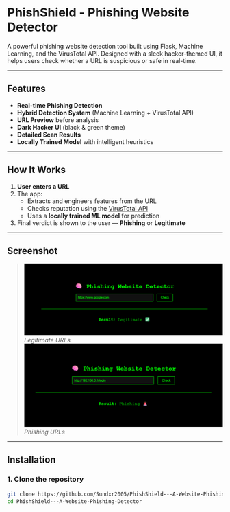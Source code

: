 # PhishShield - Phishing Website Detector

A powerful phishing website detection tool built using Flask, Machine Learning, and the VirusTotal API. Designed with a sleek hacker-themed UI, it helps users check whether a URL is suspicious or safe in real-time.

---

## Features

- **Real-time Phishing Detection**
- **Hybrid Detection System** (Machine Learning + VirusTotal API)
- **URL Preview** before analysis
- **Dark Hacker UI** (black & green theme)
- **Detailed Scan Results**
- **Locally Trained Model** with intelligent heuristics

---

## How It Works

1. **User enters a URL**
2. The app:
   - Extracts and engineers features from the URL
   - Checks reputation using the [VirusTotal API](https://www.virustotal.com/)
   - Uses a **locally trained ML model** for prediction
3. Final verdict is shown to the user — **Phishing** or **Legitimate**

---

## Screenshot

> ![Phishing Detector UI](phishing.png)  
> *Legitimate URLs*
> ![Phishing Detector UI](legitimate.png)
> *Phishing URLs*

---

## Installation

### 1. Clone the repository
```bash
git clone https://github.com/Sundxr2005/PhishShield---A-Website-Phishing-Detector.git
cd PhishShield---A-Website-Phishing-Detector

